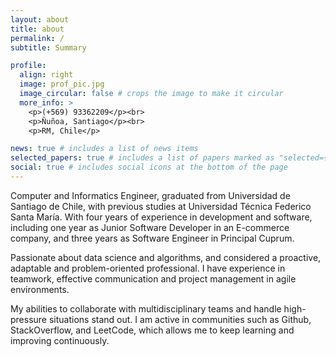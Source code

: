 ```yaml
---
layout: about
title: about
permalink: /
subtitle: Summary

profile:
  align: right
  image: prof_pic.jpg
  image_circular: false # crops the image to make it circular
  more_info: >
    <p>(+569) 93362209</p><br>
    <p>Ñuñoa, Santiago</p><br>
    <p>RM, Chile</p>

news: true # includes a list of news items
selected_papers: true # includes a list of papers marked as "selected={true}"
social: true # includes social icons at the bottom of the page
---
```


Computer and Informatics Engineer, graduated from Universidad de Santiago de Chile, with previous studies at Universidad Técnica Federico Santa María. With four years of experience in development and software, including one year as Junior Software Developer in an E-commerce company, and three years as Software Engineer in Principal Cuprum.

Passionate about data science and algorithms, and considered a proactive, adaptable and problem-oriented professional. I have experience in teamwork, effective communication and project management in agile environments.

My abilities to collaborate with multidisciplinary teams and handle high-pressure situations stand out. I am active in communities such as Github, StackOverflow, and LeetCode, which allows me to keep learning and improving continuously.
